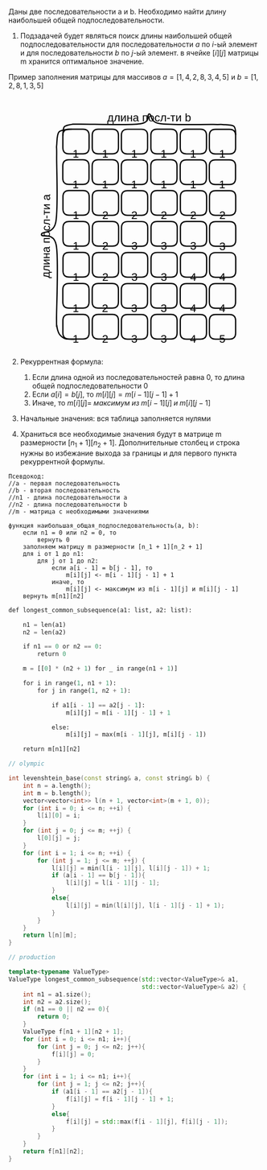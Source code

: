 Даны две последовательности a и b. Необходимо найти длину наибольшей общей подпоследовательности. 

1. Подзадачей будет являться поиск длины наибольшей общей подпоследовательности для последовательности $a$ по $i$-ый элемент и для последовательности $b$ по $j$-ый элемент. в ячейке $[i][j]$ матрицы m хранится оптимальное значение.

Пример заполнения матрицы для массивов $a = [1, 4, 2, 8, 3, 4, 5]$ и $b = [1, 2, 8, 1, 3, 5]$

  <div style="display:flex; align-items: center;">
    <div style="flex:1; mix-blend-mode:difference; filter:invert(1);">
<svg version="1.1" xmlns="http://www.w3.org/2000/svg" viewBox="0 0 723.8265080663177 812.0992827159816" width="680" height="680">
  <!-- svg-source:excalidraw -->
  
  <defs>
    <style class="style-fonts">
      @font-face {
        font-family: "Virgil";
        src: url("https://excalidraw.com/Virgil.woff2");
      }
      @font-face {
        font-family: "Cascadia";
        src: url("https://excalidraw.com/Cascadia.woff2");
      }
    </style>
  </defs>
  <rect x="0" y="0" width="723.8265080663177" height="812.0992827159816" fill="none"></rect><g stroke-linecap="round" transform="translate(130.21398729082375 598.1248625508347) rotate(0 42 39.5)"><path d="M19.75 0 M19.75 0 C35.4 0, 51.06 0, 64.25 0 M19.75 0 C30.36 0, 40.97 0, 64.25 0 M64.25 0 C77.42 0, 84 6.58, 84 19.75 M64.25 0 C77.42 0, 84 6.58, 84 19.75 M84 19.75 C84 32.13, 84 44.51, 84 59.25 M84 19.75 C84 30.61, 84 41.46, 84 59.25 M84 59.25 C84 72.42, 77.42 79, 64.25 79 M84 59.25 C84 72.42, 77.42 79, 64.25 79 M64.25 79 C54.25 79, 44.25 79, 19.75 79 M64.25 79 C50.67 79, 37.1 79, 19.75 79 M19.75 79 C6.58 79, 0 72.42, 0 59.25 M19.75 79 C6.58 79, 0 72.42, 0 59.25 M0 59.25 C0 50.71, 0 42.17, 0 19.75 M0 59.25 C0 45.78, 0 32.31, 0 19.75 M0 19.75 C0 6.58, 6.58 0, 19.75 0 M0 19.75 C0 6.58, 6.58 0, 19.75 0" stroke="#000" stroke-width="4" fill="none"></path></g><g transform="translate(161.5531367659214 656.6623171559372) rotate(0 10.0107421875 20.700000000000045)"><text x="10.0107421875" y="0" font-family="Helvetica, Segoe UI Emoji" font-size="36px" fill="#000" text-anchor="middle" style="white-space: pre;" direction="ltr" dominant-baseline="text-before-edge">1</text></g><g stroke-linecap="round" transform="translate(130.76297308605444 498.7762848972493) rotate(0 42 39.5)"><path d="M19.75 0 M19.75 0 C33.02 0, 46.29 0, 64.25 0 M19.75 0 C33.05 0, 46.36 0, 64.25 0 M64.25 0 C77.42 0, 84 6.58, 84 19.75 M64.25 0 C77.42 0, 84 6.58, 84 19.75 M84 19.75 C84 35.12, 84 50.5, 84 59.25 M84 19.75 C84 34.36, 84 48.96, 84 59.25 M84 59.25 C84 72.42, 77.42 79, 64.25 79 M84 59.25 C84 72.42, 77.42 79, 64.25 79 M64.25 79 C46.85 79, 29.46 79, 19.75 79 M64.25 79 C51.74 79, 39.23 79, 19.75 79 M19.75 79 C6.58 79, 0 72.42, 0 59.25 M19.75 79 C6.58 79, 0 72.42, 0 59.25 M0 59.25 C0 50.09, 0 40.93, 0 19.75 M0 59.25 C0 43.52, 0 27.79, 0 19.75 M0 19.75 C0 6.58, 6.58 0, 19.75 0 M0 19.75 C0 6.58, 6.58 0, 19.75 0" stroke="#000" stroke-width="4" fill="none"></path></g><g transform="translate(162.1021225611521 557.3137395023518) rotate(0 10.0107421875 20.700000000000045)"><text x="10.0107421875" y="0" font-family="Helvetica, Segoe UI Emoji" font-size="36px" fill="#000" text-anchor="middle" style="white-space: pre;" direction="ltr" dominant-baseline="text-before-edge">1</text></g><g stroke-linecap="round" transform="translate(130.76298958204188 399.42495664028) rotate(0 42 39.5)"><path d="M19.75 0 M19.75 0 C35.6 0, 51.45 0, 64.25 0 M19.75 0 C29.25 0, 38.74 0, 64.25 0 M64.25 0 C77.42 0, 84 6.58, 84 19.75 M64.25 0 C77.42 0, 84 6.58, 84 19.75 M84 19.75 C84 28.4, 84 37.06, 84 59.25 M84 19.75 C84 29.34, 84 38.94, 84 59.25 M84 59.25 C84 72.42, 77.42 79, 64.25 79 M84 59.25 C84 72.42, 77.42 79, 64.25 79 M64.25 79 C50.41 79, 36.57 79, 19.75 79 M64.25 79 C52.81 79, 41.38 79, 19.75 79 M19.75 79 C6.58 79, 0 72.42, 0 59.25 M19.75 79 C6.58 79, 0 72.42, 0 59.25 M0 59.25 C0 50.87, 0 42.48, 0 19.75 M0 59.25 C0 48.56, 0 37.86, 0 19.75 M0 19.75 C0 6.58, 6.58 0, 19.75 0 M0 19.75 C0 6.58, 6.58 0, 19.75 0" stroke="#000" stroke-width="4" fill="none"></path></g><g transform="translate(162.10213905713954 457.96241124538255) rotate(0 10.0107421875 20.700000000000045)"><text x="10.0107421875" y="0" font-family="Helvetica, Segoe UI Emoji" font-size="36px" fill="#000" text-anchor="middle" style="white-space: pre;" direction="ltr" dominant-baseline="text-before-edge">1</text></g><g stroke-linecap="round" transform="translate(130.65487487553855 300.5060377213599) rotate(0 42 39.5)"><path d="M19.75 0 M19.75 0 C32.32 0, 44.88 0, 64.25 0 M19.75 0 C35.62 0, 51.49 0, 64.25 0 M64.25 0 C77.42 0, 84 6.58, 84 19.75 M64.25 0 C77.42 0, 84 6.58, 84 19.75 M84 19.75 C84 32.38, 84 45.01, 84 59.25 M84 19.75 C84 30.54, 84 41.33, 84 59.25 M84 59.25 C84 72.42, 77.42 79, 64.25 79 M84 59.25 C84 72.42, 77.42 79, 64.25 79 M64.25 79 C54.4 79, 44.55 79, 19.75 79 M64.25 79 C50.64 79, 37.02 79, 19.75 79 M19.75 79 C6.58 79, 0 72.42, 0 59.25 M19.75 79 C6.58 79, 0 72.42, 0 59.25 M0 59.25 C0 44.55, 0 29.85, 0 19.75 M0 59.25 C0 46.72, 0 34.2, 0 19.75 M0 19.75 C0 6.58, 6.58 0, 19.75 0 M0 19.75 C0 6.58, 6.58 0, 19.75 0" stroke="#000" stroke-width="4" fill="none"></path></g><g transform="translate(161.9940243506362 359.04349232646246) rotate(0 10.0107421875 20.700000000000045)"><text x="10.0107421875" y="0" font-family="Helvetica, Segoe UI Emoji" font-size="36px" fill="#000" text-anchor="middle" style="white-space: pre;" direction="ltr" dominant-baseline="text-before-edge">1</text></g><g stroke-linecap="round" transform="translate(130.11435083098604 201.80331522346796) rotate(0 42 39.5)"><path d="M19.75 0 M19.75 0 C36.49 0, 53.23 0, 64.25 0 M19.75 0 C31.01 0, 42.27 0, 64.25 0 M64.25 0 C77.42 0, 84 6.58, 84 19.75 M64.25 0 C77.42 0, 84 6.58, 84 19.75 M84 19.75 C84 28.78, 84 37.81, 84 59.25 M84 19.75 C84 30.05, 84 40.34, 84 59.25 M84 59.25 C84 72.42, 77.42 79, 64.25 79 M84 59.25 C84 72.42, 77.42 79, 64.25 79 M64.25 79 C48.37 79, 32.48 79, 19.75 79 M64.25 79 C51.13 79, 38.02 79, 19.75 79 M19.75 79 C6.58 79, 0 72.42, 0 59.25 M19.75 79 C6.58 79, 0 72.42, 0 59.25 M0 59.25 C0 51.21, 0 43.16, 0 19.75 M0 59.25 C0 44.98, 0 30.71, 0 19.75 M0 19.75 C0 6.58, 6.58 0, 19.75 0 M0 19.75 C0 6.58, 6.58 0, 19.75 0" stroke="#000" stroke-width="4" fill="none"></path></g><g transform="translate(161.4535003060837 260.3407698285705) rotate(0 10.0107421875 20.700000000000045)"><text x="10.0107421875" y="0" font-family="Helvetica, Segoe UI Emoji" font-size="36px" fill="#000" text-anchor="middle" style="white-space: pre;" direction="ltr" dominant-baseline="text-before-edge">1</text></g><g stroke-linecap="round" transform="translate(130.3305802439927 103.74926446861036) rotate(0 42 39.5)"><path d="M19.75 0 M19.75 0 C33.72 0, 47.69 0, 64.25 0 M19.75 0 C37.19 0, 54.63 0, 64.25 0 M64.25 0 C77.42 0, 84 6.58, 84 19.75 M64.25 0 C77.42 0, 84 6.58, 84 19.75 M84 19.75 C84 29.17, 84 38.59, 84 59.25 M84 19.75 C84 33.29, 84 46.82, 84 59.25 M84 59.25 C84 72.42, 77.42 79, 64.25 79 M84 59.25 C84 72.42, 77.42 79, 64.25 79 M64.25 79 C47.07 79, 29.89 79, 19.75 79 M64.25 79 C50.94 79, 37.63 79, 19.75 79 M19.75 79 C6.58 79, 0 72.42, 0 59.25 M19.75 79 C6.58 79, 0 72.42, 0 59.25 M0 59.25 C0 50.95, 0 42.64, 0 19.75 M0 59.25 C0 51.04, 0 42.83, 0 19.75 M0 19.75 C0 6.58, 6.58 0, 19.75 0 M0 19.75 C0 6.58, 6.58 0, 19.75 0" stroke="#000" stroke-width="4" fill="none"></path></g><g transform="translate(161.66972971909036 162.2867190737129) rotate(0 10.0107421875 20.700000000000045)"><text x="10.0107421875" y="0" font-family="Helvetica, Segoe UI Emoji" font-size="36px" fill="#000" text-anchor="middle" style="white-space: pre;" direction="ltr" dominant-baseline="text-before-edge">1</text></g><g stroke-linecap="round" transform="translate(224.42778208348045 598.3125204182838) rotate(0 42 39.5)"><path d="M19.75 0 M19.75 0 C32.37 0, 44.98 0, 64.25 0 M19.75 0 C35.04 0, 50.34 0, 64.25 0 M64.25 0 C77.42 0, 84 6.58, 84 19.75 M64.25 0 C77.42 0, 84 6.58, 84 19.75 M84 19.75 C84 28.9, 84 38.04, 84 59.25 M84 19.75 C84 28.01, 84 36.27, 84 59.25 M84 59.25 C84 72.42, 77.42 79, 64.25 79 M84 59.25 C84 72.42, 77.42 79, 64.25 79 M64.25 79 C48.9 79, 33.54 79, 19.75 79 M64.25 79 C50.05 79, 35.86 79, 19.75 79 M19.75 79 C6.58 79, 0 72.42, 0 59.25 M19.75 79 C6.58 79, 0 72.42, 0 59.25 M0 59.25 C0 45.77, 0 32.3, 0 19.75 M0 59.25 C0 49.07, 0 38.89, 0 19.75 M0 19.75 C0 6.58, 6.58 0, 19.75 0 M0 19.75 C0 6.58, 6.58 0, 19.75 0" stroke="#000" stroke-width="4" fill="none"></path></g><g transform="translate(255.7669315585781 656.8499750233864) rotate(0 10.0107421875 20.700000000000045)"><text x="10.0107421875" y="0" font-family="Helvetica, Segoe UI Emoji" font-size="36px" fill="#000" text-anchor="middle" style="white-space: pre;" direction="ltr" dominant-baseline="text-before-edge">2</text></g><g stroke-linecap="round" transform="translate(224.9767678787075 498.96394276469846) rotate(0 42 39.5)"><path d="M19.75 0 M19.75 0 C29.47 0, 39.2 0, 64.25 0 M19.75 0 C36.43 0, 53.11 0, 64.25 0 M64.25 0 C77.42 0, 84 6.58, 84 19.75 M64.25 0 C77.42 0, 84 6.58, 84 19.75 M84 19.75 C84 28.21, 84 36.66, 84 59.25 M84 19.75 C84 28.36, 84 36.97, 84 59.25 M84 59.25 C84 72.42, 77.42 79, 64.25 79 M84 59.25 C84 72.42, 77.42 79, 64.25 79 M64.25 79 C52.16 79, 40.06 79, 19.75 79 M64.25 79 C51.13 79, 38.02 79, 19.75 79 M19.75 79 C6.58 79, 0 72.42, 0 59.25 M19.75 79 C6.58 79, 0 72.42, 0 59.25 M0 59.25 C0 46.38, 0 33.51, 0 19.75 M0 59.25 C0 50.41, 0 41.56, 0 19.75 M0 19.75 C0 6.58, 6.58 0, 19.75 0 M0 19.75 C0 6.58, 6.58 0, 19.75 0" stroke="#000" stroke-width="4" fill="none"></path></g><g transform="translate(256.31591735380516 557.501397369801) rotate(0 10.0107421875 20.700000000000045)"><text x="10.0107421875" y="0" font-family="Helvetica, Segoe UI Emoji" font-size="36px" fill="#000" text-anchor="middle" style="white-space: pre;" direction="ltr" dominant-baseline="text-before-edge">2</text></g><g stroke-linecap="round" transform="translate(224.97678437469676 399.6126145077292) rotate(0 42 39.5)"><path d="M19.75 0 M19.75 0 C34.56 0, 49.36 0, 64.25 0 M19.75 0 C35.95 0, 52.16 0, 64.25 0 M64.25 0 C77.42 0, 84 6.58, 84 19.75 M64.25 0 C77.42 0, 84 6.58, 84 19.75 M84 19.75 C84 33.6, 84 47.44, 84 59.25 M84 19.75 C84 28.1, 84 36.45, 84 59.25 M84 59.25 C84 72.42, 77.42 79, 64.25 79 M84 59.25 C84 72.42, 77.42 79, 64.25 79 M64.25 79 C49.08 79, 33.91 79, 19.75 79 M64.25 79 C54.35 79, 44.46 79, 19.75 79 M19.75 79 C6.58 79, 0 72.42, 0 59.25 M19.75 79 C6.58 79, 0 72.42, 0 59.25 M0 59.25 C0 47.08, 0 34.9, 0 19.75 M0 59.25 C0 45.54, 0 31.82, 0 19.75 M0 19.75 C0 6.58, 6.58 0, 19.75 0 M0 19.75 C0 6.58, 6.58 0, 19.75 0" stroke="#000" stroke-width="4" fill="none"></path></g><g transform="translate(256.3159338497944 458.1500691128317) rotate(0 10.0107421875 20.700000000000045)"><text x="10.0107421875" y="0" font-family="Helvetica, Segoe UI Emoji" font-size="36px" fill="#000" text-anchor="middle" style="white-space: pre;" direction="ltr" dominant-baseline="text-before-edge">2</text></g><g stroke-linecap="round" transform="translate(224.86866966819343 300.6936955888091) rotate(0 42 39.5)"><path d="M19.75 0 M19.75 0 C35.53 0, 51.31 0, 64.25 0 M19.75 0 C29.44 0, 39.13 0, 64.25 0 M64.25 0 C77.42 0, 84 6.58, 84 19.75 M64.25 0 C77.42 0, 84 6.58, 84 19.75 M84 19.75 C84 31.53, 84 43.3, 84 59.25 M84 19.75 C84 28.87, 84 37.98, 84 59.25 M84 59.25 C84 72.42, 77.42 79, 64.25 79 M84 59.25 C84 72.42, 77.42 79, 64.25 79 M64.25 79 C51 79, 37.75 79, 19.75 79 M64.25 79 C47.82 79, 31.39 79, 19.75 79 M19.75 79 C6.58 79, 0 72.42, 0 59.25 M19.75 79 C6.58 79, 0 72.42, 0 59.25 M0 59.25 C0 44.19, 0 29.13, 0 19.75 M0 59.25 C0 46.95, 0 34.66, 0 19.75 M0 19.75 C0 6.58, 6.58 0, 19.75 0 M0 19.75 C0 6.58, 6.58 0, 19.75 0" stroke="#000" stroke-width="4" fill="none"></path></g><g transform="translate(256.2078191432911 359.2311501939116) rotate(0 10.0107421875 20.700000000000045)"><text x="10.0107421875" y="0" font-family="Helvetica, Segoe UI Emoji" font-size="36px" fill="#000" text-anchor="middle" style="white-space: pre;" direction="ltr" dominant-baseline="text-before-edge">2</text></g><g stroke-linecap="round" transform="translate(224.32814562364092 201.99097309092076) rotate(0 42 39.5)"><path d="M19.75 0 M19.75 0 C31.38 0, 43 0, 64.25 0 M19.75 0 C36.89 0, 54.03 0, 64.25 0 M64.25 0 C77.42 0, 84 6.58, 84 19.75 M64.25 0 C77.42 0, 84 6.58, 84 19.75 M84 19.75 C84 29.27, 84 38.79, 84 59.25 M84 19.75 C84 32.9, 84 46.05, 84 59.25 M84 59.25 C84 72.42, 77.42 79, 64.25 79 M84 59.25 C84 72.42, 77.42 79, 64.25 79 M64.25 79 C46.77 79, 29.29 79, 19.75 79 M64.25 79 C46.91 79, 29.56 79, 19.75 79 M19.75 79 C6.58 79, 0 72.42, 0 59.25 M19.75 79 C6.58 79, 0 72.42, 0 59.25 M0 59.25 C0 50.52, 0 41.79, 0 19.75 M0 59.25 C0 49.01, 0 38.78, 0 19.75 M0 19.75 C0 6.58, 6.58 0, 19.75 0 M0 19.75 C0 6.58, 6.58 0, 19.75 0" stroke="#000" stroke-width="4" fill="none"></path></g><g transform="translate(255.66729509873858 260.5284276960233) rotate(0 10.0107421875 20.700000000000045)"><text x="10.0107421875" y="0" font-family="Helvetica, Segoe UI Emoji" font-size="36px" fill="#000" text-anchor="middle" style="white-space: pre;" direction="ltr" dominant-baseline="text-before-edge">1</text></g><g stroke-linecap="round" transform="translate(224.54437503664758 103.93692233606316) rotate(0 42 39.5)"><path d="M19.75 0 M19.75 0 C33.7 0, 47.64 0, 64.25 0 M19.75 0 C31.98 0, 44.21 0, 64.25 0 M64.25 0 C77.42 0, 84 6.58, 84 19.75 M64.25 0 C77.42 0, 84 6.58, 84 19.75 M84 19.75 C84 28.63, 84 37.51, 84 59.25 M84 19.75 C84 31.8, 84 43.85, 84 59.25 M84 59.25 C84 72.42, 77.42 79, 64.25 79 M84 59.25 C84 72.42, 77.42 79, 64.25 79 M64.25 79 C54.63 79, 45.01 79, 19.75 79 M64.25 79 C49.07 79, 33.9 79, 19.75 79 M19.75 79 C6.58 79, 0 72.42, 0 59.25 M19.75 79 C6.58 79, 0 72.42, 0 59.25 M0 59.25 C0 50.5, 0 41.74, 0 19.75 M0 59.25 C0 47.08, 0 34.92, 0 19.75 M0 19.75 C0 6.58, 6.58 0, 19.75 0 M0 19.75 C0 6.58, 6.58 0, 19.75 0" stroke="#000" stroke-width="4" fill="none"></path></g><g transform="translate(255.88352451174524 162.4743769411657) rotate(0 10.0107421875 20.700000000000045)"><text x="10.0107421875" y="0" font-family="Helvetica, Segoe UI Emoji" font-size="36px" fill="#000" text-anchor="middle" style="white-space: pre;" direction="ltr" dominant-baseline="text-before-edge">1</text></g><g stroke-linecap="round" transform="translate(317.7950540845077 598.5047143571105) rotate(0 42 39.5)"><path d="M19.75 0 M19.75 0 C37.07 0, 54.39 0, 64.25 0 M19.75 0 C36.2 0, 52.66 0, 64.25 0 M64.25 0 C77.42 0, 84 6.58, 84 19.75 M64.25 0 C77.42 0, 84 6.58, 84 19.75 M84 19.75 C84 35.19, 84 50.63, 84 59.25 M84 19.75 C84 30.86, 84 41.96, 84 59.25 M84 59.25 C84 72.42, 77.42 79, 64.25 79 M84 59.25 C84 72.42, 77.42 79, 64.25 79 M64.25 79 C53.93 79, 43.61 79, 19.75 79 M64.25 79 C46.53 79, 28.8 79, 19.75 79 M19.75 79 C6.58 79, 0 72.42, 0 59.25 M19.75 79 C6.58 79, 0 72.42, 0 59.25 M0 59.25 C0 46.26, 0 33.27, 0 19.75 M0 59.25 C0 44.82, 0 30.39, 0 19.75 M0 19.75 C0 6.58, 6.58 0, 19.75 0 M0 19.75 C0 6.58, 6.58 0, 19.75 0" stroke="#000" stroke-width="4" fill="none"></path></g><g transform="translate(349.13420355960534 657.042168962213) rotate(0 10.0107421875 20.700000000000045)"><text x="10.0107421875" y="0" font-family="Helvetica, Segoe UI Emoji" font-size="36px" fill="#000" text-anchor="middle" style="white-space: pre;" direction="ltr" dominant-baseline="text-before-edge">3</text></g><g stroke-linecap="round" transform="translate(318.34403987973656 499.15613670352514) rotate(0 42 39.5)"><path d="M19.75 0 M19.75 0 C29.5 0, 39.25 0, 64.25 0 M19.75 0 C30.56 0, 41.37 0, 64.25 0 M64.25 0 C77.42 0, 84 6.58, 84 19.75 M64.25 0 C77.42 0, 84 6.58, 84 19.75 M84 19.75 C84 32.04, 84 44.32, 84 59.25 M84 19.75 C84 29.9, 84 40.05, 84 59.25 M84 59.25 C84 72.42, 77.42 79, 64.25 79 M84 59.25 C84 72.42, 77.42 79, 64.25 79 M64.25 79 C54.81 79, 45.36 79, 19.75 79 M64.25 79 C52.2 79, 40.15 79, 19.75 79 M19.75 79 C6.58 79, 0 72.42, 0 59.25 M19.75 79 C6.58 79, 0 72.42, 0 59.25 M0 59.25 C0 44.43, 0 29.62, 0 19.75 M0 59.25 C0 49.61, 0 39.96, 0 19.75 M0 19.75 C0 6.58, 6.58 0, 19.75 0 M0 19.75 C0 6.58, 6.58 0, 19.75 0" stroke="#000" stroke-width="4" fill="none"></path></g><g transform="translate(349.6831893548342 557.6935913086277) rotate(0 10.0107421875 20.700000000000045)"><text x="10.0107421875" y="0" font-family="Helvetica, Segoe UI Emoji" font-size="36px" fill="#000" text-anchor="middle" style="white-space: pre;" direction="ltr" dominant-baseline="text-before-edge">3</text></g><g stroke-linecap="round" transform="translate(318.3440563757258 399.80480844655585) rotate(0 42 39.5)"><path d="M19.75 0 M19.75 0 C33.98 0, 48.2 0, 64.25 0 M19.75 0 C31.9 0, 44.06 0, 64.25 0 M64.25 0 C77.42 0, 84 6.58, 84 19.75 M64.25 0 C77.42 0, 84 6.58, 84 19.75 M84 19.75 C84 28.49, 84 37.24, 84 59.25 M84 19.75 C84 31.83, 84 43.92, 84 59.25 M84 59.25 C84 72.42, 77.42 79, 64.25 79 M84 59.25 C84 72.42, 77.42 79, 64.25 79 M64.25 79 C47.69 79, 31.13 79, 19.75 79 M64.25 79 C50.14 79, 36.03 79, 19.75 79 M19.75 79 C6.58 79, 0 72.42, 0 59.25 M19.75 79 C6.58 79, 0 72.42, 0 59.25 M0 59.25 C0 46.87, 0 34.49, 0 19.75 M0 59.25 C0 48.22, 0 37.19, 0 19.75 M0 19.75 C0 6.58, 6.58 0, 19.75 0 M0 19.75 C0 6.58, 6.58 0, 19.75 0" stroke="#000" stroke-width="4" fill="none"></path></g><g transform="translate(349.68320585082347 458.3422630516584) rotate(0 10.0107421875 20.700000000000045)"><text x="10.0107421875" y="0" font-family="Helvetica, Segoe UI Emoji" font-size="36px" fill="#000" text-anchor="middle" style="white-space: pre;" direction="ltr" dominant-baseline="text-before-edge">3</text></g><g stroke-linecap="round" transform="translate(318.2359416692225 300.88588952763575) rotate(0 42 39.5)"><path d="M19.75 0 M19.75 0 C29.92 0, 40.09 0, 64.25 0 M19.75 0 C31.35 0, 42.95 0, 64.25 0 M64.25 0 C77.42 0, 84 6.58, 84 19.75 M64.25 0 C77.42 0, 84 6.58, 84 19.75 M84 19.75 C84 33.85, 84 47.95, 84 59.25 M84 19.75 C84 31.39, 84 43.04, 84 59.25 M84 59.25 C84 72.42, 77.42 79, 64.25 79 M84 59.25 C84 72.42, 77.42 79, 64.25 79 M64.25 79 C55.19 79, 46.12 79, 19.75 79 M64.25 79 C48.17 79, 32.1 79, 19.75 79 M19.75 79 C6.58 79, 0 72.42, 0 59.25 M19.75 79 C6.58 79, 0 72.42, 0 59.25 M0 59.25 C0 45.33, 0 31.41, 0 19.75 M0 59.25 C0 49.68, 0 40.12, 0 19.75 M0 19.75 C0 6.58, 6.58 0, 19.75 0 M0 19.75 C0 6.58, 6.58 0, 19.75 0" stroke="#000" stroke-width="4" fill="none"></path></g><g transform="translate(349.57509114432014 359.4233441327383) rotate(0 10.0107421875 20.700000000000045)"><text x="10.0107421875" y="0" font-family="Helvetica, Segoe UI Emoji" font-size="36px" fill="#000" text-anchor="middle" style="white-space: pre;" direction="ltr" dominant-baseline="text-before-edge">2</text></g><g stroke-linecap="round" transform="translate(317.69541762467 202.18316702974744) rotate(0 42 39.5)"><path d="M19.75 0 M19.75 0 C30.36 0, 40.97 0, 64.25 0 M19.75 0 C35 0, 50.25 0, 64.25 0 M64.25 0 C77.42 0, 84 6.58, 84 19.75 M64.25 0 C77.42 0, 84 6.58, 84 19.75 M84 19.75 C84 35, 84 50.25, 84 59.25 M84 19.75 C84 31.56, 84 43.38, 84 59.25 M84 59.25 C84 72.42, 77.42 79, 64.25 79 M84 59.25 C84 72.42, 77.42 79, 64.25 79 M64.25 79 C54.89 79, 45.54 79, 19.75 79 M64.25 79 C55 79, 45.76 79, 19.75 79 M19.75 79 C6.58 79, 0 72.42, 0 59.25 M19.75 79 C6.58 79, 0 72.42, 0 59.25 M0 59.25 C0 43.86, 0 28.47, 0 19.75 M0 59.25 C0 45.14, 0 31.03, 0 19.75 M0 19.75 C0 6.58, 6.58 0, 19.75 0 M0 19.75 C0 6.58, 6.58 0, 19.75 0" stroke="#000" stroke-width="4" fill="none"></path></g><g transform="translate(349.0345670997676 260.72062163485) rotate(0 10.0107421875 20.700000000000045)"><text x="10.0107421875" y="0" font-family="Helvetica, Segoe UI Emoji" font-size="36px" fill="#000" text-anchor="middle" style="white-space: pre;" direction="ltr" dominant-baseline="text-before-edge">1</text></g><g stroke-linecap="round" transform="translate(317.91164703767663 104.12911627488984) rotate(0 42 39.5)"><path d="M19.75 0 M19.75 0 C30.05 0, 40.36 0, 64.25 0 M19.75 0 C29.06 0, 38.36 0, 64.25 0 M64.25 0 C77.42 0, 84 6.58, 84 19.75 M64.25 0 C77.42 0, 84 6.58, 84 19.75 M84 19.75 C84 33.38, 84 47.01, 84 59.25 M84 19.75 C84 32.35, 84 44.95, 84 59.25 M84 59.25 C84 72.42, 77.42 79, 64.25 79 M84 59.25 C84 72.42, 77.42 79, 64.25 79 M64.25 79 C49.07 79, 33.89 79, 19.75 79 M64.25 79 C52.78 79, 41.32 79, 19.75 79 M19.75 79 C6.58 79, 0 72.42, 0 59.25 M19.75 79 C6.58 79, 0 72.42, 0 59.25 M0 59.25 C0 45.54, 0 31.83, 0 19.75 M0 59.25 C0 50.69, 0 42.13, 0 19.75 M0 19.75 C0 6.58, 6.58 0, 19.75 0 M0 19.75 C0 6.58, 6.58 0, 19.75 0" stroke="#000" stroke-width="4" fill="none"></path></g><g transform="translate(349.2507965127743 162.66657087999238) rotate(0 10.0107421875 20.700000000000045)"><text x="10.0107421875" y="0" font-family="Helvetica, Segoe UI Emoji" font-size="36px" fill="#000" text-anchor="middle" style="white-space: pre;" direction="ltr" dominant-baseline="text-before-edge">1</text></g><g stroke-linecap="round" transform="translate(412.3556418781636 598.2633549853786) rotate(0 42 39.5)"><path d="M19.75 0 M19.75 0 C29.28 0, 38.8 0, 64.25 0 M19.75 0 C29.45 0, 39.15 0, 64.25 0 M64.25 0 C77.42 0, 84 6.58, 84 19.75 M64.25 0 C77.42 0, 84 6.58, 84 19.75 M84 19.75 C84 30.48, 84 41.22, 84 59.25 M84 19.75 C84 31.39, 84 43.04, 84 59.25 M84 59.25 C84 72.42, 77.42 79, 64.25 79 M84 59.25 C84 72.42, 77.42 79, 64.25 79 M64.25 79 C49.75 79, 35.25 79, 19.75 79 M64.25 79 C54.29 79, 44.32 79, 19.75 79 M19.75 79 C6.58 79, 0 72.42, 0 59.25 M19.75 79 C6.58 79, 0 72.42, 0 59.25 M0 59.25 C0 51.16, 0 43.07, 0 19.75 M0 59.25 C0 43.56, 0 27.88, 0 19.75 M0 19.75 C0 6.58, 6.58 0, 19.75 0 M0 19.75 C0 6.58, 6.58 0, 19.75 0" stroke="#000" stroke-width="4" fill="none"></path></g><g transform="translate(443.6947913532613 656.8008095904811) rotate(0 10.0107421875 20.700000000000045)"><text x="10.0107421875" y="0" font-family="Helvetica, Segoe UI Emoji" font-size="36px" fill="#000" text-anchor="middle" style="white-space: pre;" direction="ltr" dominant-baseline="text-before-edge">3</text></g><g stroke-linecap="round" transform="translate(412.9046276733925 498.9147773317932) rotate(0 42 39.5)"><path d="M19.75 0 M19.75 0 C35.35 0, 50.95 0, 64.25 0 M19.75 0 C29.16 0, 38.56 0, 64.25 0 M64.25 0 C77.42 0, 84 6.58, 84 19.75 M64.25 0 C77.42 0, 84 6.58, 84 19.75 M84 19.75 C84 33.21, 84 46.68, 84 59.25 M84 19.75 C84 28.53, 84 37.32, 84 59.25 M84 59.25 C84 72.42, 77.42 79, 64.25 79 M84 59.25 C84 72.42, 77.42 79, 64.25 79 M64.25 79 C50.53 79, 36.82 79, 19.75 79 M64.25 79 C48.8 79, 33.35 79, 19.75 79 M19.75 79 C6.58 79, 0 72.42, 0 59.25 M19.75 79 C6.58 79, 0 72.42, 0 59.25 M0 59.25 C0 45.99, 0 32.73, 0 19.75 M0 59.25 C0 44.46, 0 29.67, 0 19.75 M0 19.75 C0 6.58, 6.58 0, 19.75 0 M0 19.75 C0 6.58, 6.58 0, 19.75 0" stroke="#000" stroke-width="4" fill="none"></path></g><g transform="translate(444.24377714849015 557.4522319368957) rotate(0 10.0107421875 20.700000000000045)"><text x="10.0107421875" y="0" font-family="Helvetica, Segoe UI Emoji" font-size="36px" fill="#000" text-anchor="middle" style="white-space: pre;" direction="ltr" dominant-baseline="text-before-edge">3</text></g><g stroke-linecap="round" transform="translate(412.90464416938175 399.5634490748239) rotate(0 42 39.5)"><path d="M19.75 0 M19.75 0 C33.02 0, 46.28 0, 64.25 0 M19.75 0 C30.02 0, 40.29 0, 64.25 0 M64.25 0 C77.42 0, 84 6.58, 84 19.75 M64.25 0 C77.42 0, 84 6.58, 84 19.75 M84 19.75 C84 31.51, 84 43.27, 84 59.25 M84 19.75 C84 34.34, 84 48.92, 84 59.25 M84 59.25 C84 72.42, 77.42 79, 64.25 79 M84 59.25 C84 72.42, 77.42 79, 64.25 79 M64.25 79 C47.29 79, 30.32 79, 19.75 79 M64.25 79 C50.4 79, 36.54 79, 19.75 79 M19.75 79 C6.58 79, 0 72.42, 0 59.25 M19.75 79 C6.58 79, 0 72.42, 0 59.25 M0 59.25 C0 45.84, 0 32.43, 0 19.75 M0 59.25 C0 45.84, 0 32.43, 0 19.75 M0 19.75 C0 6.58, 6.58 0, 19.75 0 M0 19.75 C0 6.58, 6.58 0, 19.75 0" stroke="#000" stroke-width="4" fill="none"></path></g><g transform="translate(444.2437936444794 458.10090367992643) rotate(0 10.0107421875 20.700000000000045)"><text x="10.0107421875" y="0" font-family="Helvetica, Segoe UI Emoji" font-size="36px" fill="#000" text-anchor="middle" style="white-space: pre;" direction="ltr" dominant-baseline="text-before-edge">3</text></g><g stroke-linecap="round" transform="translate(412.7965294628784 300.6445301559038) rotate(0 42 39.5)"><path d="M19.75 0 M19.75 0 C30.47 0, 41.2 0, 64.25 0 M19.75 0 C34.56 0, 49.38 0, 64.25 0 M64.25 0 C77.42 0, 84 6.58, 84 19.75 M64.25 0 C77.42 0, 84 6.58, 84 19.75 M84 19.75 C84 35.27, 84 50.78, 84 59.25 M84 19.75 C84 35.15, 84 50.54, 84 59.25 M84 59.25 C84 72.42, 77.42 79, 64.25 79 M84 59.25 C84 72.42, 77.42 79, 64.25 79 M64.25 79 C54.41 79, 44.57 79, 19.75 79 M64.25 79 C52.72 79, 41.19 79, 19.75 79 M19.75 79 C6.58 79, 0 72.42, 0 59.25 M19.75 79 C6.58 79, 0 72.42, 0 59.25 M0 59.25 C0 44.34, 0 29.43, 0 19.75 M0 59.25 C0 46.84, 0 34.42, 0 19.75 M0 19.75 C0 6.58, 6.58 0, 19.75 0 M0 19.75 C0 6.58, 6.58 0, 19.75 0" stroke="#000" stroke-width="4" fill="none"></path></g><g transform="translate(444.1356789379761 359.18198476100633) rotate(0 10.0107421875 20.700000000000045)"><text x="10.0107421875" y="0" font-family="Helvetica, Segoe UI Emoji" font-size="36px" fill="#000" text-anchor="middle" style="white-space: pre;" direction="ltr" dominant-baseline="text-before-edge">2</text></g><g stroke-linecap="round" transform="translate(412.2560054183259 201.94180765801548) rotate(0 42 39.5)"><path d="M19.75 0 M19.75 0 C29.75 0, 39.75 0, 64.25 0 M19.75 0 C33.33 0, 46.9 0, 64.25 0 M64.25 0 C77.42 0, 84 6.58, 84 19.75 M64.25 0 C77.42 0, 84 6.58, 84 19.75 M84 19.75 C84 28.29, 84 36.83, 84 59.25 M84 19.75 C84 33.22, 84 46.69, 84 59.25 M84 59.25 C84 72.42, 77.42 79, 64.25 79 M84 59.25 C84 72.42, 77.42 79, 64.25 79 M64.25 79 C54.39 79, 44.52 79, 19.75 79 M64.25 79 C50.54 79, 36.84 79, 19.75 79 M19.75 79 C6.58 79, 0 72.42, 0 59.25 M19.75 79 C6.58 79, 0 72.42, 0 59.25 M0 59.25 C0 51.08, 0 42.91, 0 19.75 M0 59.25 C0 44.76, 0 30.27, 0 19.75 M0 19.75 C0 6.58, 6.58 0, 19.75 0 M0 19.75 C0 6.58, 6.58 0, 19.75 0" stroke="#000" stroke-width="4" fill="none"></path></g><g transform="translate(443.59515489342357 260.479262263118) rotate(0 10.0107421875 20.700000000000045)"><text x="10.0107421875" y="0" font-family="Helvetica, Segoe UI Emoji" font-size="36px" fill="#000" text-anchor="middle" style="white-space: pre;" direction="ltr" dominant-baseline="text-before-edge">1</text></g><g stroke-linecap="round" transform="translate(412.47223483133257 103.88775690315788) rotate(0 42 39.5)"><path d="M19.75 0 M19.75 0 C37.15 0, 54.54 0, 64.25 0 M19.75 0 C32.26 0, 44.77 0, 64.25 0 M64.25 0 C77.42 0, 84 6.58, 84 19.75 M64.25 0 C77.42 0, 84 6.58, 84 19.75 M84 19.75 C84 28.91, 84 38.07, 84 59.25 M84 19.75 C84 35.48, 84 51.21, 84 59.25 M84 59.25 C84 72.42, 77.42 79, 64.25 79 M84 59.25 C84 72.42, 77.42 79, 64.25 79 M64.25 79 C49.62 79, 34.98 79, 19.75 79 M64.25 79 C48 79, 31.74 79, 19.75 79 M19.75 79 C6.58 79, 0 72.42, 0 59.25 M19.75 79 C6.58 79, 0 72.42, 0 59.25 M0 59.25 C0 46.83, 0 34.4, 0 19.75 M0 59.25 C0 46.32, 0 33.38, 0 19.75 M0 19.75 C0 6.58, 6.58 0, 19.75 0 M0 19.75 C0 6.58, 6.58 0, 19.75 0" stroke="#000" stroke-width="4" fill="none"></path></g><g transform="translate(443.8113843064302 162.42521150826042) rotate(0 10.0107421875 20.700000000000045)"><text x="10.0107421875" y="0" font-family="Helvetica, Segoe UI Emoji" font-size="36px" fill="#000" text-anchor="middle" style="white-space: pre;" direction="ltr" dominant-baseline="text-before-edge">1</text></g><g stroke-linecap="round" transform="translate(506.5694366708185 598.4510128528314) rotate(0 42 39.5)"><path d="M19.75 0 M19.75 0 C33.59 0, 47.43 0, 64.25 0 M19.75 0 C31.19 0, 42.62 0, 64.25 0 M64.25 0 C77.42 0, 84 6.58, 84 19.75 M64.25 0 C77.42 0, 84 6.58, 84 19.75 M84 19.75 C84 28.13, 84 36.52, 84 59.25 M84 19.75 C84 30.44, 84 41.14, 84 59.25 M84 59.25 C84 72.42, 77.42 79, 64.25 79 M84 59.25 C84 72.42, 77.42 79, 64.25 79 M64.25 79 C47.56 79, 30.87 79, 19.75 79 M64.25 79 C53.39 79, 42.52 79, 19.75 79 M19.75 79 C6.58 79, 0 72.42, 0 59.25 M19.75 79 C6.58 79, 0 72.42, 0 59.25 M0 59.25 C0 45.32, 0 31.39, 0 19.75 M0 59.25 C0 51.2, 0 43.14, 0 19.75 M0 19.75 C0 6.58, 6.58 0, 19.75 0 M0 19.75 C0 6.58, 6.58 0, 19.75 0" stroke="#000" stroke-width="4" fill="none"></path></g><g transform="translate(537.9085861459162 656.9884674579339) rotate(0 10.0107421875 20.700000000000045)"><text x="10.0107421875" y="0" font-family="Helvetica, Segoe UI Emoji" font-size="36px" fill="#000" text-anchor="middle" style="white-space: pre;" direction="ltr" dominant-baseline="text-before-edge">4</text></g><g stroke-linecap="round" transform="translate(507.1184224660474 499.10243519924234) rotate(0 42 39.5)"><path d="M19.75 0 M19.75 0 C29.6 0, 39.45 0, 64.25 0 M19.75 0 C33.36 0, 46.98 0, 64.25 0 M64.25 0 C77.42 0, 84 6.58, 84 19.75 M64.25 0 C77.42 0, 84 6.58, 84 19.75 M84 19.75 C84 34.45, 84 49.15, 84 59.25 M84 19.75 C84 32.28, 84 44.8, 84 59.25 M84 59.25 C84 72.42, 77.42 79, 64.25 79 M84 59.25 C84 72.42, 77.42 79, 64.25 79 M64.25 79 C50.3 79, 36.35 79, 19.75 79 M64.25 79 C51.82 79, 39.4 79, 19.75 79 M19.75 79 C6.58 79, 0 72.42, 0 59.25 M19.75 79 C6.58 79, 0 72.42, 0 59.25 M0 59.25 C0 48.52, 0 37.79, 0 19.75 M0 59.25 C0 47.51, 0 35.77, 0 19.75 M0 19.75 C0 6.58, 6.58 0, 19.75 0 M0 19.75 C0 6.58, 6.58 0, 19.75 0" stroke="#000" stroke-width="4" fill="none"></path></g><g transform="translate(538.457571941145 557.6398898043449) rotate(0 10.0107421875 20.700000000000045)"><text x="10.0107421875" y="0" font-family="Helvetica, Segoe UI Emoji" font-size="36px" fill="#000" text-anchor="middle" style="white-space: pre;" direction="ltr" dominant-baseline="text-before-edge">4</text></g><g stroke-linecap="round" transform="translate(507.11843896203663 399.75110694227305) rotate(0 42 39.5)"><path d="M19.75 0 M19.75 0 C35.63 0, 51.52 0, 64.25 0 M19.75 0 C32.87 0, 45.98 0, 64.25 0 M64.25 0 C77.42 0, 84 6.58, 84 19.75 M64.25 0 C77.42 0, 84 6.58, 84 19.75 M84 19.75 C84 27.79, 84 35.84, 84 59.25 M84 19.75 C84 34.02, 84 48.29, 84 59.25 M84 59.25 C84 72.42, 77.42 79, 64.25 79 M84 59.25 C84 72.42, 77.42 79, 64.25 79 M64.25 79 C48.57 79, 32.89 79, 19.75 79 M64.25 79 C53.47 79, 42.69 79, 19.75 79 M19.75 79 C6.58 79, 0 72.42, 0 59.25 M19.75 79 C6.58 79, 0 72.42, 0 59.25 M0 59.25 C0 45.2, 0 31.15, 0 19.75 M0 59.25 C0 50.66, 0 42.07, 0 19.75 M0 19.75 C0 6.58, 6.58 0, 19.75 0 M0 19.75 C0 6.58, 6.58 0, 19.75 0" stroke="#000" stroke-width="4" fill="none"></path></g><g transform="translate(538.4575884371343 458.2885615473756) rotate(0 10.0107421875 20.700000000000045)"><text x="10.0107421875" y="0" font-family="Helvetica, Segoe UI Emoji" font-size="36px" fill="#000" text-anchor="middle" style="white-space: pre;" direction="ltr" dominant-baseline="text-before-edge">3</text></g><g stroke-linecap="round" transform="translate(507.0103242555333 300.83218802335296) rotate(0 42 39.5)"><path d="M19.75 0 M19.75 0 C36.93 0, 54.11 0, 64.25 0 M19.75 0 C33.06 0, 46.37 0, 64.25 0 M64.25 0 C77.42 0, 84 6.58, 84 19.75 M64.25 0 C77.42 0, 84 6.58, 84 19.75 M84 19.75 C84 28.05, 84 36.36, 84 59.25 M84 19.75 C84 27.96, 84 36.17, 84 59.25 M84 59.25 C84 72.42, 77.42 79, 64.25 79 M84 59.25 C84 72.42, 77.42 79, 64.25 79 M64.25 79 C46.91 79, 29.57 79, 19.75 79 M64.25 79 C48.36 79, 32.46 79, 19.75 79 M19.75 79 C6.58 79, 0 72.42, 0 59.25 M19.75 79 C6.58 79, 0 72.42, 0 59.25 M0 59.25 C0 45.17, 0 31.08, 0 19.75 M0 59.25 C0 43.48, 0 27.71, 0 19.75 M0 19.75 C0 6.58, 6.58 0, 19.75 0 M0 19.75 C0 6.58, 6.58 0, 19.75 0" stroke="#000" stroke-width="4" fill="none"></path></g><g transform="translate(538.349473730631 359.3696426284555) rotate(0 10.0107421875 20.700000000000045)"><text x="10.0107421875" y="0" font-family="Helvetica, Segoe UI Emoji" font-size="36px" fill="#000" text-anchor="middle" style="white-space: pre;" direction="ltr" dominant-baseline="text-before-edge">2</text></g><g stroke-linecap="round" transform="translate(506.4698002109808 202.12946552546464) rotate(0 42 39.5)"><path d="M19.75 0 M19.75 0 C35.1 0, 50.46 0, 64.25 0 M19.75 0 C33.95 0, 48.14 0, 64.25 0 M64.25 0 C77.42 0, 84 6.58, 84 19.75 M64.25 0 C77.42 0, 84 6.58, 84 19.75 M84 19.75 C84 33.23, 84 46.7, 84 59.25 M84 19.75 C84 29.93, 84 40.11, 84 59.25 M84 59.25 C84 72.42, 77.42 79, 64.25 79 M84 59.25 C84 72.42, 77.42 79, 64.25 79 M64.25 79 C48.8 79, 33.36 79, 19.75 79 M64.25 79 C54.61 79, 44.96 79, 19.75 79 M19.75 79 C6.58 79, 0 72.42, 0 59.25 M19.75 79 C6.58 79, 0 72.42, 0 59.25 M0 59.25 C0 46.3, 0 33.35, 0 19.75 M0 59.25 C0 46.73, 0 34.22, 0 19.75 M0 19.75 C0 6.58, 6.58 0, 19.75 0 M0 19.75 C0 6.58, 6.58 0, 19.75 0" stroke="#000" stroke-width="4" fill="none"></path></g><g transform="translate(537.8089496860784 260.6669201305672) rotate(0 10.0107421875 20.700000000000045)"><text x="10.0107421875" y="0" font-family="Helvetica, Segoe UI Emoji" font-size="36px" fill="#000" text-anchor="middle" style="white-space: pre;" direction="ltr" dominant-baseline="text-before-edge">1</text></g><g stroke-linecap="round" transform="translate(506.68602962398745 104.07541477060704) rotate(0 42 39.5)"><path d="M19.75 0 M19.75 0 C31.84 0, 43.94 0, 64.25 0 M19.75 0 C32.87 0, 45.98 0, 64.25 0 M64.25 0 C77.42 0, 84 6.58, 84 19.75 M64.25 0 C77.42 0, 84 6.58, 84 19.75 M84 19.75 C84 32.62, 84 45.49, 84 59.25 M84 19.75 C84 28.59, 84 37.44, 84 59.25 M84 59.25 C84 72.42, 77.42 79, 64.25 79 M84 59.25 C84 72.42, 77.42 79, 64.25 79 M64.25 79 C55.13 79, 46.02 79, 19.75 79 M64.25 79 C46.58 79, 28.9 79, 19.75 79 M19.75 79 C6.58 79, 0 72.42, 0 59.25 M19.75 79 C6.58 79, 0 72.42, 0 59.25 M0 59.25 C0 45.04, 0 30.83, 0 19.75 M0 59.25 C0 51.31, 0 43.37, 0 19.75 M0 19.75 C0 6.58, 6.58 0, 19.75 0 M0 19.75 C0 6.58, 6.58 0, 19.75 0" stroke="#000" stroke-width="4" fill="none"></path></g><g transform="translate(538.0251790990851 162.61286937570958) rotate(0 10.0107421875 20.700000000000045)"><text x="10.0107421875" y="0" font-family="Helvetica, Segoe UI Emoji" font-size="36px" fill="#000" text-anchor="middle" style="white-space: pre;" direction="ltr" dominant-baseline="text-before-edge">1</text></g><g stroke-linecap="round" transform="translate(599.9367086718476 598.6432067916544) rotate(0 42 39.5)"><path d="M19.75 0 M19.75 0 C34.92 0, 50.09 0, 64.25 0 M19.75 0 C29.65 0, 39.54 0, 64.25 0 M64.25 0 C77.42 0, 84 6.58, 84 19.75 M64.25 0 C77.42 0, 84 6.58, 84 19.75 M84 19.75 C84 31.92, 84 44.1, 84 59.25 M84 19.75 C84 33.46, 84 47.18, 84 59.25 M84 59.25 C84 72.42, 77.42 79, 64.25 79 M84 59.25 C84 72.42, 77.42 79, 64.25 79 M64.25 79 C49.31 79, 34.37 79, 19.75 79 M64.25 79 C47.59 79, 30.93 79, 19.75 79 M19.75 79 C6.58 79, 0 72.42, 0 59.25 M19.75 79 C6.58 79, 0 72.42, 0 59.25 M0 59.25 C0 50.82, 0 42.4, 0 19.75 M0 59.25 C0 49.25, 0 39.24, 0 19.75 M0 19.75 C0 6.58, 6.58 0, 19.75 0 M0 19.75 C0 6.58, 6.58 0, 19.75 0" stroke="#000" stroke-width="4" fill="none"></path></g><g transform="translate(631.2758581469452 657.1806613967569) rotate(0 10.0107421875 20.700000000000045)"><text x="10.0107421875" y="0" font-family="Helvetica, Segoe UI Emoji" font-size="36px" fill="#000" text-anchor="middle" style="white-space: pre;" direction="ltr" dominant-baseline="text-before-edge">4</text></g><g stroke-linecap="round" transform="translate(600.4856944670764 499.294629138069) rotate(0 42 39.5)"><path d="M19.75 0 M19.75 0 C33 0, 46.25 0, 64.25 0 M19.75 0 C36.18 0, 52.61 0, 64.25 0 M64.25 0 C77.42 0, 84 6.58, 84 19.75 M64.25 0 C77.42 0, 84 6.58, 84 19.75 M84 19.75 C84 34.81, 84 49.87, 84 59.25 M84 19.75 C84 32.05, 84 44.34, 84 59.25 M84 59.25 C84 72.42, 77.42 79, 64.25 79 M84 59.25 C84 72.42, 77.42 79, 64.25 79 M64.25 79 C49.14 79, 34.03 79, 19.75 79 M64.25 79 C49.14 79, 34.03 79, 19.75 79 M19.75 79 C6.58 79, 0 72.42, 0 59.25 M19.75 79 C6.58 79, 0 72.42, 0 59.25 M0 59.25 C0 49.19, 0 39.14, 0 19.75 M0 59.25 C0 44.93, 0 30.61, 0 19.75 M0 19.75 C0 6.58, 6.58 0, 19.75 0 M0 19.75 C0 6.58, 6.58 0, 19.75 0" stroke="#000" stroke-width="4" fill="none"></path></g><g transform="translate(631.8248439421741 557.8320837431716) rotate(0 10.0107421875 20.700000000000045)"><text x="10.0107421875" y="0" font-family="Helvetica, Segoe UI Emoji" font-size="36px" fill="#000" text-anchor="middle" style="white-space: pre;" direction="ltr" dominant-baseline="text-before-edge">4</text></g><g stroke-linecap="round" transform="translate(600.4857109630657 399.94330088109973) rotate(0 42 39.5)"><path d="M19.75 0 M19.75 0 C37.23 0, 54.71 0, 64.25 0 M19.75 0 C37.09 0, 54.44 0, 64.25 0 M64.25 0 C77.42 0, 84 6.58, 84 19.75 M64.25 0 C77.42 0, 84 6.58, 84 19.75 M84 19.75 C84 28.48, 84 37.21, 84 59.25 M84 19.75 C84 29.99, 84 40.22, 84 59.25 M84 59.25 C84 72.42, 77.42 79, 64.25 79 M84 59.25 C84 72.42, 77.42 79, 64.25 79 M64.25 79 C47.45 79, 30.65 79, 19.75 79 M64.25 79 C50.26 79, 36.28 79, 19.75 79 M19.75 79 C6.58 79, 0 72.42, 0 59.25 M19.75 79 C6.58 79, 0 72.42, 0 59.25 M0 59.25 C0 47.82, 0 36.39, 0 19.75 M0 59.25 C0 46.61, 0 33.96, 0 19.75 M0 19.75 C0 6.58, 6.58 0, 19.75 0 M0 19.75 C0 6.58, 6.58 0, 19.75 0" stroke="#000" stroke-width="4" fill="none"></path></g><g transform="translate(631.8248604381633 458.48075548620227) rotate(0 10.0107421875 20.700000000000045)"><text x="10.0107421875" y="0" font-family="Helvetica, Segoe UI Emoji" font-size="36px" fill="#000" text-anchor="middle" style="white-space: pre;" direction="ltr" dominant-baseline="text-before-edge">3</text></g><g stroke-linecap="round" transform="translate(600.3775962565624 301.02438196217963) rotate(0 42 39.5)"><path d="M19.75 0 M19.75 0 C29.37 0, 38.99 0, 64.25 0 M19.75 0 C34.93 0, 50.1 0, 64.25 0 M64.25 0 C77.42 0, 84 6.58, 84 19.75 M64.25 0 C77.42 0, 84 6.58, 84 19.75 M84 19.75 C84 28.5, 84 37.26, 84 59.25 M84 19.75 C84 31.92, 84 44.08, 84 59.25 M84 59.25 C84 72.42, 77.42 79, 64.25 79 M84 59.25 C84 72.42, 77.42 79, 64.25 79 M64.25 79 C55.05 79, 45.85 79, 19.75 79 M64.25 79 C47.93 79, 31.6 79, 19.75 79 M19.75 79 C6.58 79, 0 72.42, 0 59.25 M19.75 79 C6.58 79, 0 72.42, 0 59.25 M0 59.25 C0 47.51, 0 35.77, 0 19.75 M0 59.25 C0 45.99, 0 32.72, 0 19.75 M0 19.75 C0 6.58, 6.58 0, 19.75 0 M0 19.75 C0 6.58, 6.58 0, 19.75 0" stroke="#000" stroke-width="4" fill="none"></path></g><g transform="translate(631.71674573166 359.56183656728217) rotate(0 10.0107421875 20.700000000000045)"><text x="10.0107421875" y="0" font-family="Helvetica, Segoe UI Emoji" font-size="36px" fill="#000" text-anchor="middle" style="white-space: pre;" direction="ltr" dominant-baseline="text-before-edge">2</text></g><g stroke-linecap="round" transform="translate(599.8370722120098 202.32165946429132) rotate(0 42 39.5)"><path d="M19.75 0 M19.75 0 C30.07 0, 40.39 0, 64.25 0 M19.75 0 C37.47 0, 55.2 0, 64.25 0 M64.25 0 C77.42 0, 84 6.58, 84 19.75 M64.25 0 C77.42 0, 84 6.58, 84 19.75 M84 19.75 C84 32.74, 84 45.73, 84 59.25 M84 19.75 C84 34.18, 84 48.61, 84 59.25 M84 59.25 C84 72.42, 77.42 79, 64.25 79 M84 59.25 C84 72.42, 77.42 79, 64.25 79 M64.25 79 C50.25 79, 36.26 79, 19.75 79 M64.25 79 C49.68 79, 35.11 79, 19.75 79 M19.75 79 C6.58 79, 0 72.42, 0 59.25 M19.75 79 C6.58 79, 0 72.42, 0 59.25 M0 59.25 C0 48.74, 0 38.24, 0 19.75 M0 59.25 C0 49.25, 0 39.25, 0 19.75 M0 19.75 C0 6.58, 6.58 0, 19.75 0 M0 19.75 C0 6.58, 6.58 0, 19.75 0" stroke="#000" stroke-width="4" fill="none"></path></g><g transform="translate(631.1762216871075 260.85911406939385) rotate(0 10.0107421875 20.700000000000045)"><text x="10.0107421875" y="0" font-family="Helvetica, Segoe UI Emoji" font-size="36px" fill="#000" text-anchor="middle" style="white-space: pre;" direction="ltr" dominant-baseline="text-before-edge">1</text></g><g stroke-linecap="round" transform="translate(600.0533016250165 104.26760870943372) rotate(0 42 39.5)"><path d="M19.75 0 M19.75 0 C29.19 0, 38.64 0, 64.25 0 M19.75 0 C31.8 0, 43.85 0, 64.25 0 M64.25 0 C77.42 0, 84 6.58, 84 19.75 M64.25 0 C77.42 0, 84 6.58, 84 19.75 M84 19.75 C84 34.57, 84 49.38, 84 59.25 M84 19.75 C84 29.39, 84 39.04, 84 59.25 M84 59.25 C84 72.42, 77.42 79, 64.25 79 M84 59.25 C84 72.42, 77.42 79, 64.25 79 M64.25 79 C48.56 79, 32.87 79, 19.75 79 M64.25 79 C55.18 79, 46.1 79, 19.75 79 M19.75 79 C6.58 79, 0 72.42, 0 59.25 M19.75 79 C6.58 79, 0 72.42, 0 59.25 M0 59.25 C0 46.36, 0 33.47, 0 19.75 M0 59.25 C0 48.78, 0 38.3, 0 19.75 M0 19.75 C0 6.58, 6.58 0, 19.75 0 M0 19.75 C0 6.58, 6.58 0, 19.75 0" stroke="#000" stroke-width="4" fill="none"></path></g><g transform="translate(631.3924511001142 162.80506331453626) rotate(0 10.0107421875 20.700000000000045)"><text x="10.0107421875" y="0" font-family="Helvetica, Segoe UI Emoji" font-size="36px" fill="#000" text-anchor="middle" style="white-space: pre;" direction="ltr" dominant-baseline="text-before-edge">1</text></g><g stroke-linecap="round" transform="translate(130.39425870839204 697.244708920804) rotate(0 42 39.5)"><path d="M19.75 0 M19.75 0 C36.71 0, 53.68 0, 64.25 0 M19.75 0 C33.6 0, 47.46 0, 64.25 0 M64.25 0 C77.42 0, 84 6.58, 84 19.75 M64.25 0 C77.42 0, 84 6.58, 84 19.75 M84 19.75 C84 33.16, 84 46.57, 84 59.25 M84 19.75 C84 33.16, 84 46.57, 84 59.25 M84 59.25 C84 72.42, 77.42 79, 64.25 79 M84 59.25 C84 72.42, 77.42 79, 64.25 79 M64.25 79 C52.92 79, 41.59 79, 19.75 79 M64.25 79 C48.12 79, 31.99 79, 19.75 79 M19.75 79 C6.58 79, 0 72.42, 0 59.25 M19.75 79 C6.58 79, 0 72.42, 0 59.25 M0 59.25 C0 46.31, 0 33.36, 0 19.75 M0 59.25 C0 49.9, 0 40.55, 0 19.75 M0 19.75 C0 6.58, 6.58 0, 19.75 0 M0 19.75 C0 6.58, 6.58 0, 19.75 0" stroke="#000" stroke-width="4" fill="none"></path></g><g transform="translate(161.7334081834897 755.7821635259065) rotate(0 10.0107421875 20.700000000000045)"><text x="10.0107421875" y="0" font-family="Helvetica, Segoe UI Emoji" font-size="36px" fill="#000" text-anchor="middle" style="white-space: pre;" direction="ltr" dominant-baseline="text-before-edge">1</text></g><g stroke-linecap="round" transform="translate(224.60805350104874 697.4323667882531) rotate(0 42 39.5)"><path d="M19.75 0 M19.75 0 C29.59 0, 39.43 0, 64.25 0 M19.75 0 C31.28 0, 42.81 0, 64.25 0 M64.25 0 C77.42 0, 84 6.58, 84 19.75 M64.25 0 C77.42 0, 84 6.58, 84 19.75 M84 19.75 C84 34.66, 84 49.57, 84 59.25 M84 19.75 C84 32.16, 84 44.58, 84 59.25 M84 59.25 C84 72.42, 77.42 79, 64.25 79 M84 59.25 C84 72.42, 77.42 79, 64.25 79 M64.25 79 C51.37 79, 38.5 79, 19.75 79 M64.25 79 C50.01 79, 35.76 79, 19.75 79 M19.75 79 C6.58 79, 0 72.42, 0 59.25 M19.75 79 C6.58 79, 0 72.42, 0 59.25 M0 59.25 C0 47.9, 0 36.55, 0 19.75 M0 59.25 C0 49.17, 0 39.1, 0 19.75 M0 19.75 C0 6.58, 6.58 0, 19.75 0 M0 19.75 C0 6.58, 6.58 0, 19.75 0" stroke="#000" stroke-width="4" fill="none"></path></g><g transform="translate(255.9472029761464 755.9698213933557) rotate(0 10.0107421875 20.700000000000045)"><text x="10.0107421875" y="0" font-family="Helvetica, Segoe UI Emoji" font-size="36px" fill="#000" text-anchor="middle" style="white-space: pre;" direction="ltr" dominant-baseline="text-before-edge">2</text></g><g stroke-linecap="round" transform="translate(317.97532550207416 697.6245607270798) rotate(0 42 39.5)"><path d="M19.75 0 M19.75 0 C29.61 0, 39.48 0, 64.25 0 M19.75 0 C33.46 0, 47.16 0, 64.25 0 M64.25 0 C77.42 0, 84 6.58, 84 19.75 M64.25 0 C77.42 0, 84 6.58, 84 19.75 M84 19.75 C84 27.92, 84 36.09, 84 59.25 M84 19.75 C84 34.24, 84 48.73, 84 59.25 M84 59.25 C84 72.42, 77.42 79, 64.25 79 M84 59.25 C84 72.42, 77.42 79, 64.25 79 M64.25 79 C51.03 79, 37.8 79, 19.75 79 M64.25 79 C49.31 79, 34.37 79, 19.75 79 M19.75 79 C6.58 79, 0 72.42, 0 59.25 M19.75 79 C6.58 79, 0 72.42, 0 59.25 M0 59.25 C0 51.1, 0 42.95, 0 19.75 M0 59.25 C0 50.87, 0 42.49, 0 19.75 M0 19.75 C0 6.58, 6.58 0, 19.75 0 M0 19.75 C0 6.58, 6.58 0, 19.75 0" stroke="#000" stroke-width="4" fill="none"></path></g><g transform="translate(349.3144749771718 756.1620153321824) rotate(0 10.0107421875 20.700000000000045)"><text x="10.0107421875" y="0" font-family="Helvetica, Segoe UI Emoji" font-size="36px" fill="#000" text-anchor="middle" style="white-space: pre;" direction="ltr" dominant-baseline="text-before-edge">3</text></g><g stroke-linecap="round" transform="translate(412.5359132957319 697.3832013553479) rotate(0 42 39.5)"><path d="M19.75 0 M19.75 0 C34.38 0, 49.02 0, 64.25 0 M19.75 0 C36 0, 52.26 0, 64.25 0 M64.25 0 C77.42 0, 84 6.58, 84 19.75 M64.25 0 C77.42 0, 84 6.58, 84 19.75 M84 19.75 C84 32.17, 84 44.6, 84 59.25 M84 19.75 C84 32.68, 84 45.62, 84 59.25 M84 59.25 C84 72.42, 77.42 79, 64.25 79 M84 59.25 C84 72.42, 77.42 79, 64.25 79 M64.25 79 C52.41 79, 40.58 79, 19.75 79 M64.25 79 C52.99 79, 41.72 79, 19.75 79 M19.75 79 C6.58 79, 0 72.42, 0 59.25 M19.75 79 C6.58 79, 0 72.42, 0 59.25 M0 59.25 C0 50.07, 0 40.88, 0 19.75 M0 59.25 C0 45.22, 0 31.18, 0 19.75 M0 19.75 C0 6.58, 6.58 0, 19.75 0 M0 19.75 C0 6.58, 6.58 0, 19.75 0" stroke="#000" stroke-width="4" fill="none"></path></g><g transform="translate(443.8750627708296 755.9206559604504) rotate(0 10.0107421875 20.700000000000045)"><text x="10.0107421875" y="0" font-family="Helvetica, Segoe UI Emoji" font-size="36px" fill="#000" text-anchor="middle" style="white-space: pre;" direction="ltr" dominant-baseline="text-before-edge">3</text></g><g stroke-linecap="round" transform="translate(506.749708088385 697.5708592228007) rotate(0 42 39.5)"><path d="M19.75 0 M19.75 0 C36.44 0, 53.13 0, 64.25 0 M19.75 0 C30.61 0, 41.48 0, 64.25 0 M64.25 0 C77.42 0, 84 6.58, 84 19.75 M64.25 0 C77.42 0, 84 6.58, 84 19.75 M84 19.75 C84 33.68, 84 47.61, 84 59.25 M84 19.75 C84 27.8, 84 35.86, 84 59.25 M84 59.25 C84 72.42, 77.42 79, 64.25 79 M84 59.25 C84 72.42, 77.42 79, 64.25 79 M64.25 79 C49.73 79, 35.2 79, 19.75 79 M64.25 79 C52.45 79, 40.65 79, 19.75 79 M19.75 79 C6.58 79, 0 72.42, 0 59.25 M19.75 79 C6.58 79, 0 72.42, 0 59.25 M0 59.25 C0 46.03, 0 32.8, 0 19.75 M0 59.25 C0 45.28, 0 31.31, 0 19.75 M0 19.75 C0 6.58, 6.58 0, 19.75 0 M0 19.75 C0 6.58, 6.58 0, 19.75 0" stroke="#000" stroke-width="4" fill="none"></path></g><g transform="translate(538.0888575634826 756.1083138279032) rotate(0 10.0107421875 20.700000000000045)"><text x="10.0107421875" y="0" font-family="Helvetica, Segoe UI Emoji" font-size="36px" fill="#000" text-anchor="middle" style="white-space: pre;" direction="ltr" dominant-baseline="text-before-edge">4</text></g><g stroke-linecap="round" transform="translate(600.116980089414 697.7630531616237) rotate(0 42 39.5)"><path d="M19.75 0 M19.75 0 C33.7 0, 47.65 0, 64.25 0 M19.75 0 C32.18 0, 44.6 0, 64.25 0 M64.25 0 C77.42 0, 84 6.58, 84 19.75 M64.25 0 C77.42 0, 84 6.58, 84 19.75 M84 19.75 C84 30.48, 84 41.21, 84 59.25 M84 19.75 C84 31.49, 84 43.23, 84 59.25 M84 59.25 C84 72.42, 77.42 79, 64.25 79 M84 59.25 C84 72.42, 77.42 79, 64.25 79 M64.25 79 C47.07 79, 29.89 79, 19.75 79 M64.25 79 C49.56 79, 34.87 79, 19.75 79 M19.75 79 C6.58 79, 0 72.42, 0 59.25 M19.75 79 C6.58 79, 0 72.42, 0 59.25 M0 59.25 C0 49.89, 0 40.52, 0 19.75 M0 59.25 C0 50.83, 0 42.42, 0 19.75 M0 19.75 C0 6.58, 6.58 0, 19.75 0 M0 19.75 C0 6.58, 6.58 0, 19.75 0" stroke="#000" stroke-width="4" fill="none"></path></g><g transform="translate(631.4561295645117 756.3005077667262) rotate(0 10.0107421875 20.700000000000045)"><text x="10.0107421875" y="0" font-family="Helvetica, Segoe UI Emoji" font-size="36px" fill="#000" text-anchor="middle" style="white-space: pre;" direction="ltr" dominant-baseline="text-before-edge">5</text></g><g stroke-linecap="round"><g transform="translate(130.3220499945828 123.99271430345289) rotate(0 277.17784760316454 -34.5022153193554)"><path d="M0 0 C0.27 -3.32, 0.8 -15.19, 1.62 -19.91 C2.45 -24.62, 2.82 -26.18, 4.95 -28.3 C7.08 -30.42, 10.37 -31.41, 14.39 -32.62 C18.42 -33.83, 22.31 -34.94, 29.08 -35.55 C35.85 -36.16, 18.49 -35.96, 55.04 -36.29 C91.59 -36.61, 211.38 -32.04, 248.39 -37.49 C285.39 -42.94, 266.85 -68.9, 277.05 -69 C287.24 -69.11, 275.33 -43.76, 309.56 -38.14 C343.79 -32.52, 448.66 -35.79, 482.42 -35.27 C516.19 -34.76, 501.26 -35.99, 512.17 -35.05 C523.08 -34.12, 540.83 -34.95, 547.87 -29.64 C554.9 -24.34, 553.27 -7.65, 554.36 -3.25 M0 0 C0.27 -3.32, 0.8 -15.19, 1.62 -19.91 C2.45 -24.62, 2.82 -26.18, 4.95 -28.3 C7.08 -30.42, 10.37 -31.41, 14.39 -32.62 C18.42 -33.83, 22.31 -34.94, 29.08 -35.55 C35.85 -36.16, 18.49 -35.96, 55.04 -36.29 C91.59 -36.61, 211.38 -32.04, 248.39 -37.49 C285.39 -42.94, 266.85 -68.9, 277.05 -69 C287.24 -69.11, 275.33 -43.76, 309.56 -38.14 C343.79 -32.52, 448.66 -35.79, 482.42 -35.27 C516.19 -34.76, 501.26 -35.99, 512.17 -35.05 C523.08 -34.12, 540.83 -34.95, 547.87 -29.64 C554.9 -24.34, 553.27 -7.65, 554.36 -3.25" stroke="#000" stroke-width="4" fill="none"></path></g></g><mask></mask><g stroke-linecap="round"><g transform="translate(-223.12498400134518 492.6391994934952) rotate(269.5787150958306 336.54043018686343 -51.866350028356464)"><path d="M0 0 C0.33 -4.99, -0.55 -22.01, 1.97 -29.93 C4.49 -37.84, 10.4 -43.48, 15.1 -47.49 C19.81 -51.5, 25.17 -52.48, 30.21 -54 C35.24 -55.52, 39.51 -56.06, 45.31 -56.6 C51.11 -57.14, 22.3 -57.29, 65.01 -57.25 C107.72 -57.21, 256.35 -48.61, 301.58 -56.36 C346.81 -64.11, 324.01 -103.57, 336.38 -103.73 C348.76 -103.89, 334.29 -65.79, 375.85 -57.34 C417.41 -48.88, 544.74 -53.79, 585.74 -53.02 C626.75 -52.25, 608.62 -54.11, 621.86 -52.7 C635.1 -51.29, 656.66 -52.53, 665.2 -44.56 C673.74 -36.59, 671.77 -11.49, 673.08 -4.88 M0 0 C0.33 -4.99, -0.55 -22.01, 1.97 -29.93 C4.49 -37.84, 10.4 -43.48, 15.1 -47.49 C19.81 -51.5, 25.17 -52.48, 30.21 -54 C35.24 -55.52, 39.51 -56.06, 45.31 -56.6 C51.11 -57.14, 22.3 -57.29, 65.01 -57.25 C107.72 -57.21, 256.35 -48.61, 301.58 -56.36 C346.81 -64.11, 324.01 -103.57, 336.38 -103.73 C348.76 -103.89, 334.29 -65.79, 375.85 -57.34 C417.41 -48.88, 544.74 -53.79, 585.74 -53.02 C626.75 -52.25, 608.62 -54.11, 621.86 -52.7 C635.1 -51.29, 656.66 -52.53, 665.2 -44.56 C673.74 -36.59, 671.77 -11.49, 673.08 -4.88" stroke="#000" stroke-width="4" fill="none"></path></g></g><mask></mask><g transform="translate(272.38973756437645 46.9443978473264) rotate(0 134.578125 20.700000000000045)"><text x="134.578125" y="0" font-family="Helvetica, Segoe UI Emoji" font-size="36px" fill="#000" text-anchor="middle" style="white-space: pre;" direction="ltr" dominant-baseline="text-before-edge">длина посл-ти b</text></g><g stroke-linecap="round" transform="translate(10 10) rotate(0 351.91325403315886 396.0496413579908)"><path d="M32 0 M32 0 C163.07 0, 294.14 0, 671.83 0 M32 0 C286.1 0, 540.2 0, 671.83 0 M671.83 0 C693.16 0, 703.83 10.67, 703.83 32 M671.83 0 C693.16 0, 703.83 10.67, 703.83 32 M703.83 32 C703.83 293.96, 703.83 555.91, 703.83 760.1 M703.83 32 C703.83 178.32, 703.83 324.64, 703.83 760.1 M703.83 760.1 C703.83 781.43, 693.16 792.1, 671.83 792.1 M703.83 760.1 C703.83 781.43, 693.16 792.1, 671.83 792.1 M671.83 792.1 C484.98 792.1, 298.13 792.1, 32 792.1 M671.83 792.1 C455.18 792.1, 238.52 792.1, 32 792.1 M32 792.1 C10.67 792.1, 0 781.43, 0 760.1 M32 792.1 C10.67 792.1, 0 781.43, 0 760.1 M0 760.1 C0 555.05, 0 350, 0 32 M0 760.1 C0 576.71, 0 393.33, 0 32 M0 32 C0 10.67, 10.67 0, 32 0 M0 32 C0 10.67, 10.67 0, 32 0" stroke="none" stroke-width="4" fill="none"></path></g><g transform="translate(-57.581096373506625 426.1727627378518) rotate(270.3183260389465 134.578125 20.700000000000045)"><text x="134.578125" y="0" font-family="Helvetica, Segoe UI Emoji" font-size="36px" fill="#000" text-anchor="middle" style="white-space: pre;" direction="ltr" dominant-baseline="text-before-edge">длина посл-ти a</text></g></svg>
  </div></div>

2. Рекуррентная формула:
	1. Если длина одной из последовательностей равна 0, то длина общей подпоследовательности 0
	2. Если $a[i] = b[j]$, то $m[i][j] = m[i - 1][j -1] + 1$ 
	3. Иначе, то $m[i][j] =\;максимум\;из\;m[i - 1][j]\;и\;m[i][j - 1]$

3. Начальные значения: вся таблица заполняется нулями

4. Храниться все необходимые значения будут в матрице m размерности $[n_1 + 1][n_2 + 1]$. Дополнительные столбец и строка нужны во избежание выхода за границы и для первого пункта рекуррентной формулы.

```
Псевдокод:
//a - первая последовательность
//b - вторая последовательность
//n1 - длина последовательности a
//n2 - длина последовательности b
//m - матрица с необходимыми значениями

функция наибольшая_общая_подпоследовательность(a, b):
	если n1 = 0 или n2 = 0, то
		вернуть 0
	заполняем матрицу m размерности [n_1 + 1][n_2 + 1]
	для i от 1 до n1:
		для j от 1 до n2:
			если a[i - 1] = b[j - 1], то
				m[i][j] <- m[i - 1][j - 1] + 1
			иначе, то
				m[i][j] <- максимум из m[i - 1][j] и m[i][j - 1]
	вернуть m[n1][n2]
```
```python
def longest_common_subsequence(a1: list, a2: list):

    n1 = len(a1)
    n2 = len(a2)

    if n1 == 0 or n2 == 0:
        return 0

    m = [[0] * (n2 + 1) for _ in range(n1 + 1)]

    for i in range(1, n1 + 1):
        for j in range(1, n2 + 1):

            if a1[i - 1] == a2[j - 1]:
                m[i][j] = m[i - 1][j - 1] + 1

            else:
                m[i][j] = max(m[i - 1][j], m[i][j - 1])

    return m[n1][n2]
```
```cpp
// olympic

int levenshtein_base(const string& a, const string& b) {
    int n = a.length();
    int m = b.length();
    vector<vector<int>> l(n + 1, vector<int>(m + 1, 0));
    for (int i = 0; i <= n; ++i) {
        l[i][0] = i;
    }
    for (int j = 0; j <= m; ++j) {
        l[0][j] = j;
    }
    for (int i = 1; i <= n; ++i) {
        for (int j = 1; j <= m; ++j) {
            l[i][j] = min(l[i - 1][j], l[i][j - 1]) + 1;
            if (a[i - 1] == b[j - 1]){
                l[i][j] = l[i - 1][j - 1];
            }
            else{
                l[i][j] = min(l[i][j], l[i - 1][j - 1] + 1);
            }
        }
    }
    return l[n][m];
}
```

```cpp
// production

template<typename ValueType>
ValueType longest_common_subsequence(std::vector<ValueType>& a1,
									 std::vector<ValueType>& a2) {
    int n1 = a1.size();
    int n2 = a2.size();
    if (n1 == 0 || n2 == 0){
        return 0;
    }
    ValueType f[n1 + 1][n2 + 1];
    for (int i = 0; i <= n1; i++){
        for (int j = 0; j <= n2; j++){
            f[i][j] = 0;
        }
    }
    for (int i = 1; i <= n1; i++){
        for (int j = 1; j <= n2; j++){
            if (a1[i - 1] == a2[j - 1]){
                f[i][j] = f[i - 1][j - 1] + 1;
            }
            else{
                f[i][j] = std::max(f[i - 1][j], f[i][j - 1]);
            }
        }
    }
    return f[n1][n2];
}

```